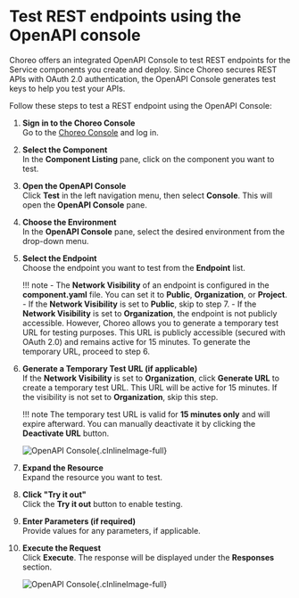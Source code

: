 # Test REST endpoints using the OpenAPI console

Choreo offers an integrated OpenAPI Console to test REST endpoints for the Service components you create and deploy. Since Choreo secures REST APIs with OAuth 2.0 authentication, the OpenAPI Console generates test keys to help you test your APIs.

Follow these steps to test a REST endpoint using the OpenAPI Console:

1. **Sign in to the Choreo Console**  
   Go to the [Choreo Console](https://console.choreo.dev/) and log in.

2. **Select the Component**  
   In the **Component Listing** pane, click on the component you want to test.

3. **Open the OpenAPI Console**  
   Click **Test** in the left navigation menu, then select **Console**. This will open the **OpenAPI Console** pane.

4. **Choose the Environment**  
   In the **OpenAPI Console** pane, select the desired environment from the drop-down menu.

5. **Select the Endpoint**  
   Choose the endpoint you want to test from the **Endpoint** list.

    !!! note
        - The **Network Visibility** of an endpoint is configured in the **component.yaml** file. You can set it to **Public**, **Organization**, or **Project**.
        - If the **Network Visibility** is set to **Public**, skip to step 7.
        - If the **Network Visibility** is set to **Organization**, the endpoint is not publicly accessible. However, Choreo allows you to generate a temporary test URL for testing purposes. This URL is publicly accessible (secured with OAuth 2.0) and remains active for 15 minutes. To generate the temporary URL, proceed to step 6.

6. **Generate a Temporary Test URL (if applicable)**  
   If the **Network Visibility** is set to **Organization**, click **Generate URL** to create a temporary test URL. This URL will be active for 15 minutes. If the visibility is not set to **Organization**, skip this step.

    !!! note
        The temporary test URL is valid for **15 minutes only** and will expire afterward. You can manually deactivate it by clicking the **Deactivate URL** button.

    ![OpenAPI Console](../assets/img/testing/openapi-console-org.png){.cInlineImage-full}

7. **Expand the Resource**  
   Expand the resource you want to test.

8. **Click "Try it out"**  
   Click the **Try it out** button to enable testing.

9. **Enter Parameters (if required)**  
   Provide values for any parameters, if applicable.

10. **Execute the Request**  
    Click **Execute**. The response will be displayed under the **Responses** section.

    ![OpenAPI Console](../assets/img/testing/openapi-console.png){.cInlineImage-full}